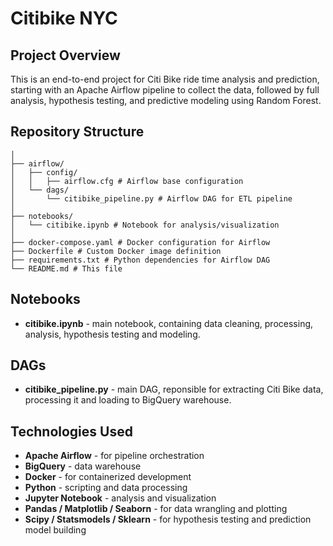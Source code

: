 # Citibike NYC

## Project Overview
This is an end-to-end project for Citi Bike ride time analysis and prediction, starting with an Apache Airflow pipeline to collect the data, followed by full analysis, hypothesis testing, and predictive modeling using Random Forest.

## Repository Structure
```
│
├── airflow/
│   ├── config/
│   │   ├── airflow.cfg # Airflow base configuration
│   └── dags/
│       └── citibike_pipeline.py # Airflow DAG for ETL pipeline
│
├── notebooks/
│   └── citibike.ipynb # Notebook for analysis/visualization
│
├── docker-compose.yaml # Docker configuration for Airflow
├── Dockerfile # Custom Docker image definition
├── requirements.txt # Python dependencies for Airflow DAG
└── README.md # This file
```

## Notebooks
- **citibike.ipynb** - main notebook, containing data cleaning, processing, analysis, hypothesis testing and modeling.

## DAGs
- **citibike_pipeline.py** - main DAG, reponsible for extracting Citi Bike data, processing it and loading to BigQuery warehouse.

## Technologies Used

- **Apache Airflow** - for pipeline orchestration
- **BigQuery** - data warehouse
- **Docker** - for containerized development
- **Python** - scripting and data processing
- **Jupyter Notebook** - analysis and visualization
- **Pandas / Matplotlib / Seaborn** - for data wrangling and plotting
- **Scipy / Statsmodels / Sklearn** - for hypothesis testing and prediction model building
